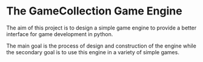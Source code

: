 # The GameCollection Game Engine
The aim of this project is to design a simple game engine to provide a
better interface for game development in python.

The main goal is the process of design and construction of the engine
while the secondary goal is to use this engine in a variety of simple
games.
